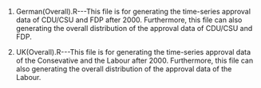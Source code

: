 1. German(Overall).R---This file is for generating the time-series approval data of CDU/CSU and FDP after 2000. Furthermore, this file can also generating the overall distribution of the approval data of CDU/CSU and FDP.

2. UK(Overall).R---This file is for generating the time-series approval data of the Consevative and the Labour after 2000. Furthermore, this file can also generating the overall distribution of the approval data of the Labour.
